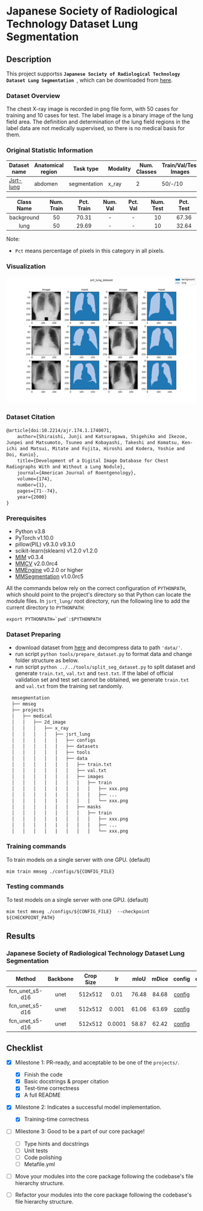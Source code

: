 # Japanese Society of Radiological Technology Dataset Lung Segmentation

## Description

This project supportss **`Japanese Society of Radiological Technology Dataset Lung Segmentation `**, which can be downloaded from [here](http://db.jsrt.or.jp/eng.php).

### Dataset Overview

The chest X-ray image is recorded in png file form, with 50 cases for training and 10 cases for test. The label image is a binary image of the lung field area. The definition and determination of the lung field regions in the label data are not medically supervised, so there is no medical basis for them.

### Original Statistic Information

| Dataset name                              | Anatomical region | Task type    | Modality | Num. Classes | Train/Val/Test Images | Train/Val/Test Labeled | Release Date | License                                                        |
| ----------------------------------------- | ----------------- | ------------ | -------- | ------------ | --------------------- | ---------------------- | ------------ | -------------------------------------------------------------- |
| [Jsrt-lung](http://db.jsrt.or.jp/eng.php) | abdomen           | segmentation | x_ray    | 2            | 50/-/10               | yes/-/yes              | 2021         | [CC-0 1.0](https://creativecommons.org/publicdomain/zero/1.0/) |

| Class Name | Num. Train | Pct. Train | Num. Val | Pct. Val | Num. Test | Pct. Test |
| :--------: | :--------: | :--------: | :------: | :------: | :-------: | :-------: |
| background |     50     |   70.31    |    -     |    -     |    10     |   67.36   |
|    lung    |     50     |   29.69    |    -     |    -     |    10     |   32.64   |

Note:

- `Pct` means percentage of pixels in this category in all pixels.

### Visualization

![jsrt_lung](https://raw.githubusercontent.com/uni-medical/medical-datasets-visualization/main/2d/semantic_seg/x_ray/jsrt_lung/jsrt_lung_dataset.png)

### Dataset Citation

```
@article{doi:10.2214/ajr.174.1.1740071,
	author={Shiraishi, Junji and Katsuragawa, Shigehiko and Ikezoe, Junpei and Matsumoto, Tsuneo and Kobayashi, Takeshi and Komatsu, Ken-ichi and Matsui, Mitate and Fujita, Hiroshi and Kodera, Yoshie and Doi, Kunio},
	title={Development of a Digital Image Database for Chest Radiographs With and Without a Lung Nodule},
	journal={American Journal of Roentgenology},
	volume={174},
	number={1},
	pages={71--74},
	year={2000}
}

```

### Prerequisites

- Python v3.8
- PyTorch v1.10.0
- pillow(PIL) v9.3.0 v9.3.0
- scikit-learn(sklearn) v1.2.0 v1.2.0
- [MIM](https://github.com/open-mmlab/mim) v0.3.4
- [MMCV](https://github.com/open-mmlab/mmcv) v2.0.0rc4
- [MMEngine](https://github.com/open-mmlab/mmengine) v0.2.0 or higher
- [MMSegmentation](https://github.com/open-mmlab/mmsegmentation) v1.0.0rc5

All the commands below rely on the correct configuration of `PYTHONPATH`, which should point to the project's directory so that Python can locate the module files. In `jsrt_lung/` root directory, run the following line to add the current directory to `PYTHONPATH`:

```shell
export PYTHONPATH=`pwd`:$PYTHONPATH
```

### Dataset Preparing

- download dataset from [here](http://db.jsrt.or.jp/eng.php) and decompress data to path `'data/'`.
- run script `python tools/prepare_dataset.py` to format data and change folder structure as below.
- run script `python ../../tools/split_seg_dataset.py` to split dataset and generate `train.txt`, `val.txt` and `test.txt`. If the label of official validation set and test set cannot be obtained, we generate `train.txt` and `val.txt` from the training set randomly.

```none
  mmsegmentation
  ├── mmseg
  ├── projects
  │   ├── medical
  │   │   ├── 2d_image
  │   │   │   ├── x_ray
  │   │   │   │   ├── jsrt_lung
  │   │   │   │   │   ├── configs
  │   │   │   │   │   ├── datasets
  │   │   │   │   │   ├── tools
  │   │   │   │   │   ├── data
  │   │   │   │   │   │   ├── train.txt
  │   │   │   │   │   │   ├── val.txt
  │   │   │   │   │   │   ├── images
  │   │   │   │   │   │   │   ├── train
  │   │   │   │   |   │   │   │   ├── xxx.png
  │   │   │   │   |   │   │   │   ├── ...
  │   │   │   │   |   │   │   │   └── xxx.png
  │   │   │   │   │   │   ├── masks
  │   │   │   │   │   │   │   ├── train
  │   │   │   │   |   │   │   │   ├── xxx.png
  │   │   │   │   |   │   │   │   ├── ...
  │   │   │   │   |   │   │   │   └── xxx.png
```

### Training commands

To train models on a single server with one GPU. (default)

```shell
mim train mmseg ./configs/${CONFIG_FILE}
```

### Testing commands

To test models on a single server with one GPU. (default)

```shell
mim test mmseg ./configs/${CONFIG_FILE}  --checkpoint ${CHECKPOINT_PATH}
```

<!-- List the results as usually done in other model's README. [Example](https://github.com/open-mmlab/mmsegmentation/tree/dev-1.x/configs/fcn#results-and-models)

You should claim whether this is based on the pre-trained weights, which are converted from the official release; or it's a reproduced result obtained from retraining the model in this project. -->

## Results

### Japanese Society of Radiological Technology Dataset Lung Segmentation

|     Method      | Backbone | Crop Size |   lr   | mIoU  | mDice |                                     config                                     |         download         |
| :-------------: | :------: | :-------: | :----: | :---: | :---: | :----------------------------------------------------------------------------: | :----------------------: |
| fcn_unet_s5-d16 |   unet   |  512x512  |  0.01  | 76.48 | 84.68 |  [config](./configs/fcn-unet-s5-d16_unet_1xb16-0.01-20k_jsrt-lung-512x512.py)  | [model](<>) \| [log](<>) |
| fcn_unet_s5-d16 |   unet   |  512x512  | 0.001  | 61.06 | 63.69 | [config](./configs/fcn-unet-s5-d16_unet_1xb16-0.001-20k_jsrt-lung-512x512.py)  | [model](<>) \| [log](<>) |
| fcn_unet_s5-d16 |   unet   |  512x512  | 0.0001 | 58.87 | 62.42 | [config](./configs/fcn-unet-s5-d16_unet_1xb16-0.0001-20k_jsrt-lung-512x512.py) | [model](<>) \| [log](<>) |

## Checklist

- [x] Milestone 1: PR-ready, and acceptable to be one of the `projects/`.

  - [x] Finish the code
  - [x] Basic docstrings & proper citation
  - [x] Test-time correctness
  - [x] A full README

- [x] Milestone 2: Indicates a successful model implementation.

  - [x] Training-time correctness

- [ ] Milestone 3: Good to be a part of our core package!

  - [ ] Type hints and docstrings
  - [ ] Unit tests
  - [ ] Code polishing
  - [ ] Metafile.yml

- [ ] Move your modules into the core package following the codebase's file hierarchy structure.

- [ ] Refactor your modules into the core package following the codebase's file hierarchy structure.
